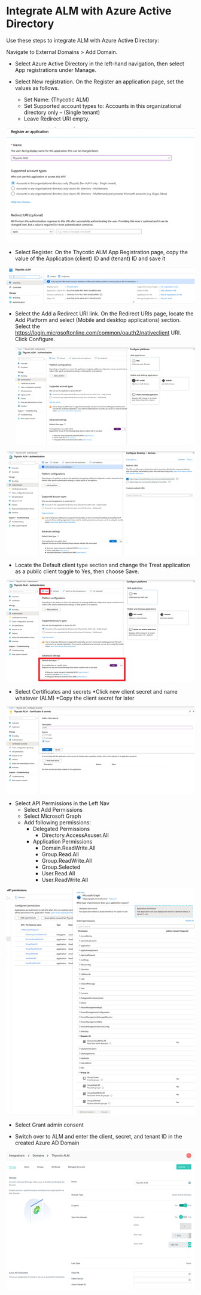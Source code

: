 [title]: # (Integrate Azure AD)
[tags]: # (Account Lifecycle Manager,ALM,Active Directory,Azure, Azure AD)
[priority]: # (5140)

# Integrate ALM with Azure Active Directory

Use these steps to integrate ALM with Azure Active Directory:

Navigate to External Domains > Add Domain.

* Select Azure Active Directory in the left-hand navigation, then select App registrations under Manage.

* Select New registration. On the Register an application page, set the values as follows.
    * Set Name: (Thycotic ALM)
    * Set Supported account types to: Accounts in this organizational directory only – (Single tenant)
    * Leave Redirect URI empty.

![Azure AD Step 2](images/azAD_2.png)

* Select Register. On the Thycotic ALM App Registration page, copy the value of the Application (client) ID and (tenant) ID and save it
 
![Azure AD Step 3](images/azAD_Register.png)

* Select the Add a Redirect URI link. On the Redirect URIs page, locate the Add Platform and select (Mobile and  desktop applications) section. Select the https://login.microsoftonline.com/common/oauth2/nativeclient URI. Click Configure.
 
  ![Azure AD Step 4A](images/azAD_3A.png)
 
 ![Azure AD Step 4B](images/azAD_4.png)

* Locate the Default client type section and change the Treat application as a public client toggle to Yes, then choose Save. 

 ![Azure AD Step 5](images/azAD_3.png)

* Select Certificates and secrets
    *Click new client secret and name whatever (ALM)
    *Copy the client secret for later
 
![Azure AD Step 5](images/azAD_6.png)

* Select API Permissions in the Left Nav
    * Select Add Permissions
    * Select Microsoft Graph
    * Add following permissions:
        * Delegated Permissions
            * Directory.AccessAsuser.All
        * Application Permissions
            * Domain.ReadWrite.All
            * Group.Read.All
            * Group.ReadWrite.All
            * Group.Selected
            * User.Read.All
            * User.ReadWrite.All

![Azure AD Step 5](images/azAD_7.png)

* Select Grant admin consent

* Switch over to ALM and enter the client, secret, and tenant ID in the created Azure AD Domain
 
 ![Azure AD Step 5](images/azAD_9.png)